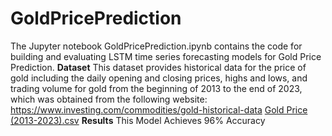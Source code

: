 # GoldPricePrediction
The Jupyter notebook GoldPricePrediction.ipynb contains the code for building and evaluating LSTM time series forecasting models for Gold Price Prediction.
**Dataset**
This dataset provides historical data for the price of gold including the daily opening and closing prices, highs and lows, and trading volume for gold from the beginning of 2013 to the end of 2023, which was obtained from the following website: 
https://www.investing.com/commodities/gold-historical-data
[Gold Price (2013-2023).csv](https://github.com/Apurvasriram/GoldPricePrediction/files/12102209/Gold.Price.2013-2023.csv)
**Results**
This Model Achieves 96% Accuracy
